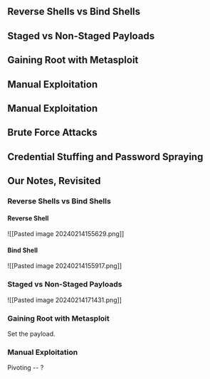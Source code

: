 ## Reverse Shells vs Bind Shells
## Staged vs Non-Staged Payloads
## Gaining Root with Metasploit
## Manual Exploitation 
## Manual Exploitation
## Brute Force Attacks
## Credential Stuffing and Password Spraying
## Our Notes, Revisited
### Reverse Shells vs Bind Shells
#### Reverse Shell
![[Pasted image 20240214155629.png]]
#### Bind Shell
![[Pasted image 20240214155917.png]]

### Staged vs Non-Staged Payloads
![[Pasted image 20240214171431.png]]

### Gaining Root with Metasploit
Set the payload.
### Manual Exploitation
Pivoting -- ?